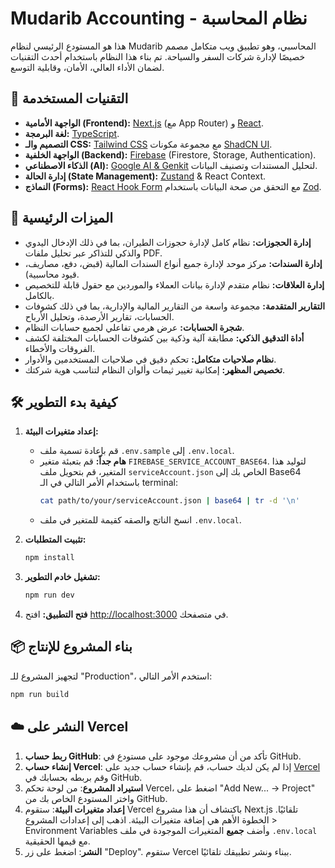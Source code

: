 # Mudarib Accounting - نظام المحاسبة

هذا هو المستودع الرئيسي لنظام Mudarib المحاسبي، وهو تطبيق ويب متكامل مصمم خصيصًا لإدارة شركات السفر والسياحة. تم بناء هذا النظام باستخدام أحدث التقنيات لضمان الأداء العالي، الأمان، وقابلية التوسع.

## 🚀 التقنيات المستخدمة

-   **الواجهة الأمامية (Frontend):** [Next.js](https://nextjs.org/) (مع App Router) و [React](https://react.dev/).
-   **لغة البرمجة:** [TypeScript](https://www.typescriptlang.org/).
-   **التصميم والـ CSS:** [Tailwind CSS](https://tailwindcss.com/) مع مجموعة مكونات [ShadCN UI](https://ui.shadcn.com/).
-   **الواجهة الخلفية (Backend):** [Firebase](https://firebase.google.com/) (Firestore, Storage, Authentication).
-   **الذكاء الاصطناعي (AI):** [Google AI & Genkit](https://firebase.google.com/docs/genkit) لتحليل المستندات وتصنيف البيانات.
-   **إدارة الحالة (State Management):** [Zustand](https://zustand-demo.pmnd.rs/) & React Context.
-   **النماذج (Forms):** [React Hook Form](https://react-hook-form.com/) مع التحقق من صحة البيانات باستخدام [Zod](https://zod.dev/).

## 🌟 الميزات الرئيسية

-   **إدارة الحجوزات:** نظام كامل لإدارة حجوزات الطيران، بما في ذلك الإدخال اليدوي والذكي للتذاكر عبر تحليل ملفات PDF.
-   **إدارة السندات:** مركز موحد لإدارة جميع أنواع السندات المالية (قبض، دفع، مصاريف، قيود محاسبية).
-   **إدارة العلاقات:** نظام متقدم لإدارة بيانات العملاء والموردين مع حقول قابلة للتخصيص بالكامل.
-   **التقارير المتقدمة:** مجموعة واسعة من التقارير المالية والإدارية، بما في ذلك كشوفات الحسابات، تقارير الأرصدة، وتحليل الأرباح.
-   **شجرة الحسابات:** عرض هرمي تفاعلي لجميع حسابات النظام.
-   **أداة التدقيق الذكي:** مطابقة آلية وذكية بين كشوفات الحسابات المختلفة لكشف الفروقات والأخطاء.
-   **نظام صلاحيات متكامل:** تحكم دقيق في صلاحيات المستخدمين والأدوار.
-   **تخصيص المظهر:** إمكانية تغيير ثيمات وألوان النظام لتناسب هوية شركتك.

## 🛠️ كيفية بدء التطوير

1.  **إعداد متغيرات البيئة:**
    *   قم بإعادة تسمية ملف `.env.sample` إلى `.env.local`.
    *   **هام جداً:** قم بتعبئة متغير `FIREBASE_SERVICE_ACCOUNT_BASE64`. لتوليد هذا المتغير، قم بتحويل ملف `serviceAccount.json` الخاص بك إلى Base64 باستخدام الأمر التالي في الـ terminal:
        ```bash
        cat path/to/your/serviceAccount.json | base64 | tr -d '\n'
        ```
    *   انسخ الناتج والصقه كقيمة للمتغير في ملف `.env.local`.

2.  **تثبيت المتطلبات:**
    ```bash
    npm install
    ```
3.  **تشغيل خادم التطوير:**
    ```bash
    npm run dev
    ```
4.  **فتح التطبيق:**
    افتح [http://localhost:3000](http://localhost:3000) في متصفحك.

## 📦 بناء المشروع للإنتاج

لتجهيز المشروع للـ "Production"، استخدم الأمر التالي:

```bash
npm run build
```

## ☁️ النشر على Vercel

1.  **ربط حساب GitHub**: تأكد من أن مشروعك موجود على مستودع في GitHub.
2.  **إنشاء حساب Vercel**: إذا لم يكن لديك حساب، قم بإنشاء حساب جديد على [Vercel](https://vercel.com) وقم بربطه بحسابك في GitHub.
3.  **استيراد المشروع**: من لوحة تحكم Vercel، اضغط على "Add New... -> Project" واختر المستودع الخاص بك من GitHub.
4.  **إعداد متغيرات البيئة**: ستقوم Vercel باكتشاف أن هذا مشروع Next.js تلقائيًا. الخطوة الأهم هي إضافة متغيرات البيئة. اذهب إلى إعدادات المشروع > Environment Variables وأضف **جميع** المتغيرات الموجودة في ملف `.env.local` مع قيمها الحقيقية.
5.  **النشر**: اضغط على زر "Deploy". ستقوم Vercel ببناء ونشر تطبيقك تلقائيًا.
